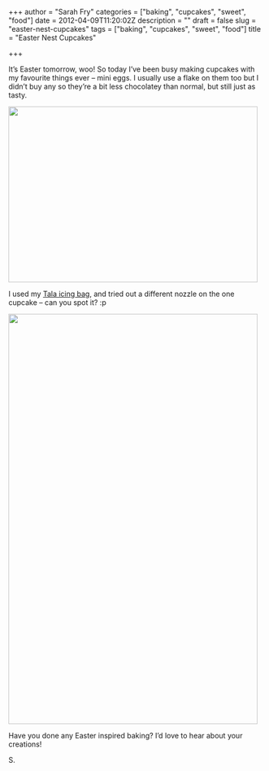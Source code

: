 +++
author = "Sarah Fry"
categories = ["baking", "cupcakes", "sweet", "food"]
date = 2012-04-09T11:20:02Z
description = ""
draft = false
slug = "easter-nest-cupcakes"
tags = ["baking", "cupcakes", "sweet", "food"]
title = "Easter Nest Cupcakes"

+++


It’s Easter tomorrow, woo! So today I’ve been busy making cupcakes with my favourite things ever – mini eggs. I usually use a flake on them too but I didn’t buy any so they’re a bit less chocolatey than normal, but still just as tasty.

<a href="http://sweetaspi.co.uk/images/2012/04/IMGP2724-2.jpg"><img class="aligncenter size-full wp-image-528" title="IMGP2724 (2)" src="http://sweetaspi.co.uk/images/2012/04/IMGP2724-2.jpg" alt="" width="490" height="346" /></a>

I used my <a title="New Icing Bag Set" href="http://sweetaspi.co.uk/tala-icing-bag-set/" target="_blank">Tala icing bag</a>, and tried out a different nozzle on the one cupcake – can you spot it? :p

<a href="http://sweetaspi.co.uk/images/2012/04/IMGP2726-2.jpg"><img class="aligncenter size-full wp-image-529" title="IMGP2726 (2)" src="http://sweetaspi.co.uk/images/2012/04/IMGP2726-2.jpg" alt="" width="490" height="807" /></a>

Have you done any Easter inspired baking? I’d love to hear about your creations!

S.

